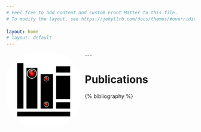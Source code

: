 ```yaml
---
# Feel free to add content and custom Front Matter to this file.
# To modify the layout, see https://jekyllrb.com/docs/themes/#overriding-theme-defaults

layout: home
# layout: default
---
```

<img src="assets/img/portfolio/publications.png" alt="books" width="200" align="left" style="margin-right:10px; border-radius:80px" />
---

# Publications
{% bibliography %}

